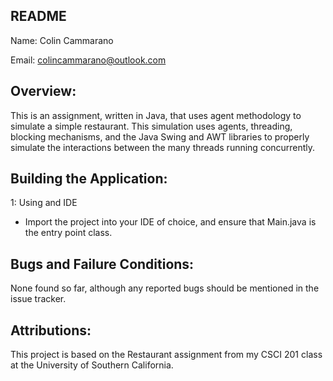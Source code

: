 README
---------------------------

Name: Colin Cammarano

Email: colincammarano@outlook.com

Overview:
---------------------------

This is an assignment, written in Java, that uses agent methodology to simulate a simple restaurant. This simulation uses agents, threading, blocking mechanisms, and the Java Swing and AWT libraries to properly simulate the interactions between the many threads running concurrently.

Building the Application:
---------------------------

1: Using and IDE
 + Import the project into your IDE of choice, and ensure that Main.java is the entry point class.

Bugs and Failure Conditions:
---------------------------

None found so far, although any reported bugs should be mentioned in the issue tracker.

Attributions:
---------------------------

This project is based on the Restaurant assignment from my CSCI 201 class at the University of Southern California.
